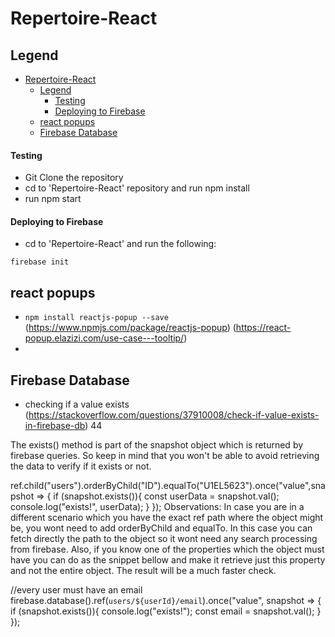 # Repertoire-React
## Legend
- [Repertoire-React](#repertoire-react)
  - [Legend](#legend)
      - [Testing](#testing)
      - [Deploying to Firebase](#deploying-to-firebase)
  - [react popups](#react-popups)
  - [Firebase Database](#firebase-database)

#### Testing
- Git Clone the repository
- cd to 'Repertoire-React' repository and run npm install
- run npm start

#### Deploying to Firebase
- cd to 'Repertoire-React' and run the following:
```
firebase init

```
## react popups
- ```npm install reactjs-popup --save``` (https://www.npmjs.com/package/reactjs-popup) (https://react-popup.elazizi.com/use-case---tooltip/)
- 
## Firebase Database
- checking if a value exists (https://stackoverflow.com/questions/37910008/check-if-value-exists-in-firebase-db)
44

The exists() method is part of the snapshot object which is returned by firebase queries. So keep in mind that you won't be able to avoid retrieving the data to verify if it exists or not.

ref.child("users").orderByChild("ID").equalTo("U1EL5623").once("value",snapshot => {
    if (snapshot.exists()){
      const userData = snapshot.val();
      console.log("exists!", userData);
    }
});
Observations:
In case you are in a different scenario which you have the exact ref path where the object might be, you wont need to add orderByChild and equalTo. In this case you can fetch directly the path to the object so it wont need any search processing from firebase. Also, if you know one of the properties which the object must have you can do as the snippet bellow and make it retrieve just this property and not the entire object. The result will be a much faster check.

//every user must have an email
firebase.database().ref(`users/${userId}/email`).once("value", snapshot => {
   if (snapshot.exists()){
      console.log("exists!");
      const email = snapshot.val();
    }
});